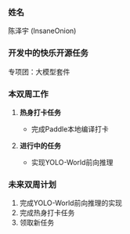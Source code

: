 ### 姓名

陈泽宇 (InsaneOnion)

### 开发中的快乐开源任务

专项团：大模型套件

### 本双周工作

1. **热身打卡任务**

   - 完成Paddle本地编译打卡

2. **进行中的任务**

    - 实现YOLO-World前向推理

### 未来双周计划

1. 完成YOLO-World前向推理的实现
2. 完成热身打卡任务
3. 领取新任务

